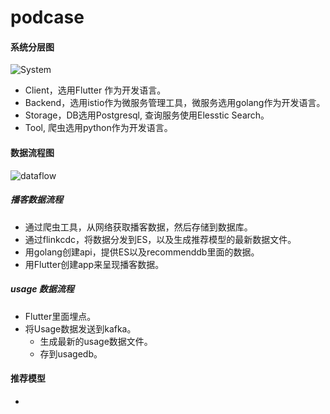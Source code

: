 # podcase

#### 系统分层图

![System](https://user-images.githubusercontent.com/6084259/217453997-0fdf29b9-bcb3-4f1f-b05e-471bb4539061.png)

- Client，选用Flutter 作为开发语言。
- Backend，选用istio作为微服务管理工具，微服务选用golang作为开发语言。
- Storage，DB选用Postgresql, 查询服务使用Elesstic Search。
- Tool, 爬虫选用python作为开发语言。

#### 数据流程图


![dataflow](https://user-images.githubusercontent.com/6084259/217481903-d8933b28-fd7f-4352-9de6-c61e65277371.png)
##### 播客数据流程
- 通过爬虫工具，从网络获取播客数据，然后存储到数据库。
- 通过flinkcdc，将数据分发到ES，以及生成推荐模型的最新数据文件。
- 用golang创建api，提供ES以及recommenddb里面的数据。
- 用Flutter创建app来呈现播客数据。

##### usage 数据流程
- Flutter里面埋点。
- 将Usage数据发送到kafka。
  - 生成最新的usage数据文件。
  - 存到usagedb。
 
 #### 推荐模型
 - 
